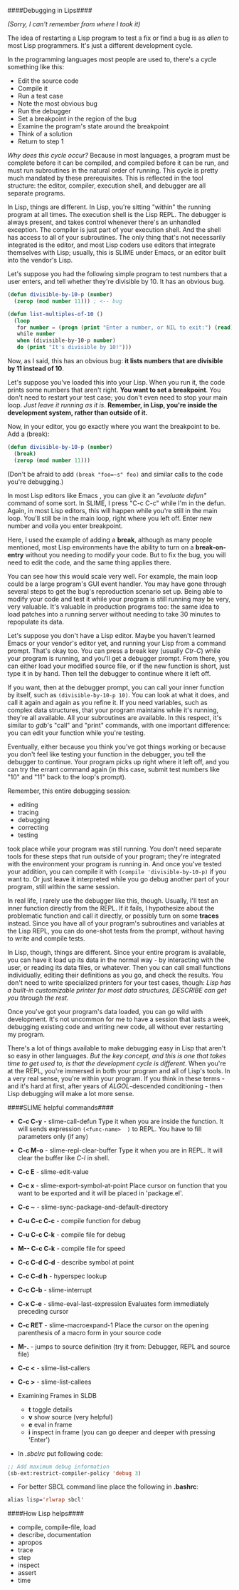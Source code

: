 ####Debugging in Lips####

_(Sorry, I can't remember from where I took it)_

The idea of restarting a Lisp program to test a fix or find a bug is as _alien_ to most
Lisp programmers. It's just a different development cycle.

In the programming languages most people are used to, there's a cycle
something like this:

- Edit the source code
- Compile it
- Run a test case
- Note the most obvious bug
- Run the debugger
- Set a breakpoint in the region of the bug
- Examine the program's state around the breakpoint
- Think of a solution
- Return to step 1

*Why does this cycle occur?* Because in most languages, a program must be complete before
it can be compiled, and compiled before it can be run, and must run subroutines in the
natural order of running. This cycle is pretty much mandated by these prerequisites.
This is reflected in the tool structure: the editor, compiler, execution shell, and
debugger are all separate programs.

In Lisp, things are different. In Lisp, you're sitting "within" the running program at all
times. The execution shell is the Lisp REPL. The debugger is always present, and takes
control whenever there's an unhandled exception.  The compiler is just part of your
execution shell. And the shell has access to all of your subroutines. The only thing
that's not necessarily integrated is the editor, and most Lisp coders use editors that
integrate themselves with Lisp; usually, this is SLIME under Emacs, or an editor built
into the vendor's Lisp.

Let's suppose you had the following simple program to test numbers that a user enters, and
tell whether they're divisible by 10. It has an obvious bug.

``` cl
(defun divisible-by-10-p (number)
  (zerop (mod number 11))) ; <-- bug

(defun list-multiples-of-10 ()
  (loop
   for number = (progn (print "Enter a number, or NIL to exit:") (read))
   while number
   when (divisible-by-10-p number)
   do (print "It's divisible by 10!")))
```

Now, as I said, this has an obvious bug: **it lists numbers that are divisible by 11
instead of 10**.

Let's suppose you've loaded this into your Lisp. When you run it, the code prints some
numbers that aren't right. **You want to set a breakpoint**. You don't need to restart
your test case; you don't even need to stop your main loop. _Just leave it running as it
is_.  **Remember, in Lisp, you're inside the development system, rather than outside of
it.**

Now, in your editor, you go exactly where you want the breakpoint to be.  Add a (break):
``` cl
(defun divisible-by-10-p (number)
  (break)
  (zerop (mod number 11)))
```
(Don't be afraid to add `(break "foo=~s" foo)` and similar calls to the code you're
debugging.)

In most Lisp editors like Emacs , you can give it an _"evaluate defun"_ command of some
sort.  In SLIME, I press "C-c C-c" while I'm in the defun.  Again, in most Lisp editors,
this will happen while you're still in the main loop.  You'll still be in the main loop,
right where you left off. Enter new number and voila you enter breakpoint.

Here, I used the example of adding a **break**, although as many people mentioned, most
Lisp environments have the ability to turn on a **break-on-entry** without you needing to
modify your code.  But to fix the bug, you will need to edit the code, and the same thing
applies there.

You can see how this would scale very well. For example, the main loop could be a large
program's GUI event handler. You may have gone through several steps to get the bug's
reproduction scenario set up. Being able to modify your code and test it while your
program is still running may be very, very valuable. It's valuable in production programs
too: the same idea to load patches into a running server without needing to take 30
minutes to repopulate its data.

Let's suppose you don't have a Lisp editor.  Maybe you haven't learned Emacs or your
vendor's editor yet, and running your Lisp from a command prompt.  That's okay too.  You
can press a break key (usually *Ctr-C*) while your program is running, and you'll get a
debugger prompt.  From there, you can either load your modified source file, or if the new
function is short, just type it in by hand.  Then tell the debugger to continue where it
left off.

If you want, then at the debugger prompt, you can call your inner function by itself, such
as `(divisible-by-10-p 10)`.  You can look at what it does, and call it again and again as
you refine it.  If you need variables, such as complex data structures, that your program
maintains while it's running, they're all available.  All your subroutines are available.
In this respect, it's similar to *gdb*'s "call" and "print" commands, with one important
difference: you can edit your function while you're testing.

Eventually, either because you think you've got things working or because you don't feel
like testing your function in the debugger, you tell the debugger to continue.  Your
program picks up right where it left off, and you can try the errant command again (in
this case, submit test numbers like "10" and "11" back to the loop's prompt).

Remember, this entire debugging session:

- editing
- tracing
- debugging
- correcting
- testing

took place while your program was still running.  You don't need separate tools for these
steps that run outside of your program; they're integrated with the environment your
program is running in.  And once you've tested your addition, you can compile it with
`(compile 'divisible-by-10-p)` if you want to. Or just leave it interpreted while you go
debug another part of your program, still within the same session.

In real life, I rarely use the debugger like this, though.  Usually, I'll test an inner
function directly from the REPL.  If it fails, I hypothesize about the problematic
function and call it directly, or possibly turn on some **traces** instead.  Since you
have all of your program's subroutines and variables at the Lisp REPL, you can do one-shot
tests from the prompt, without having to write and compile tests.

In Lisp, though, things are different. Since your entire program is available, you can
have it load up its data in the normal way - by interacting with the user, or reading its
data files, or whatever.  Then you can call small functions individually, editing their
definitions as you go, and check the results. You don't need to write specialized printers
for your test cases, though: _Lisp has a built-in customizable printer for most data
structures, DESCRIBE can get you through the rest._

Once you've got your program's data loaded, you can go wild with development. It's not
uncommon for me to have a session that lasts a week, debugging existing code and writing
new code, all without ever restarting my program.

There's a lot of things available to make debugging easy in Lisp that aren't so easy in
other languages. *But the key concept, and this is one that takes time to get used to, is
that the development cycle is different*.  When you're at the REPL, you're immersed in
both your program and all of Lisp's tools.  In a very real sense, you're within your
program.  If you think in these terms - and it's hard at first, after years of
*ALGOL*-descended conditioning - then Lisp debugging will make a lot more sense.

####SLIME helpful commands####

- **C-c C-y** - slime-call-defun
Type it when you are inside the function. It will sends expression `(<func-name>  )` to
REPL. You have to fill parameters only (if any)
- **C-c M-o** - slime-repl-clear-buffer
Type it when you are in REPL. It will clear the buffer like *C-l* in shell.
- **C-c E** - slime-edit-value
- **C-c x** - slime-export-symbol-at-point
Place cursor on function that you want to be exported and it will be
placed in 'package.el'.
- **C-c ~** -  slime-sync-package-and-default-directory
- **C-u C-c C-c** - compile function for debug
- **C-u C-c C-k** - compile file for debug
- **M-- C-c C-k** - compile file for speed
- **C-c C-d C-d** - describe symbol at point
- **C-c C-d h** - hyperspec lookup
- **C-c C-b** - slime-interrupt
- **C-x C-e** - slime-eval-last-expression
Evaluates form immediately preceding cursor
- **C-c RET** - slime-macroexpand-1
Place the cursor on the opening parenthesis of a macro form in your source code
- **M-.** - jumps to source definition (try it from: Debugger, REPL and source file)
- **C-c <** - slime-list-callers
- **C-c >** - slime-list-callees

- Examining Frames in SLDB
  * **t** toggle details
  * **v** show source (very helpful)
  * **e** eval in frame
  * **i** inspect in frame (you can go deeper and deeper with pressing 'Enter')

- In *.sbclrc* put following code:
``` cl
;; Add maximum debug information
(sb-ext:restrict-compiler-policy 'debug 3)
```
- For better SBCL command line place the following in **.bashrc**:
``` cl
alias lisp='rlwrap sbcl'
```

####How Lisp helps####

- compile, compile-file, load
- describe, documentation
- apropos
- trace
- step
- inspect
- assert
- time
